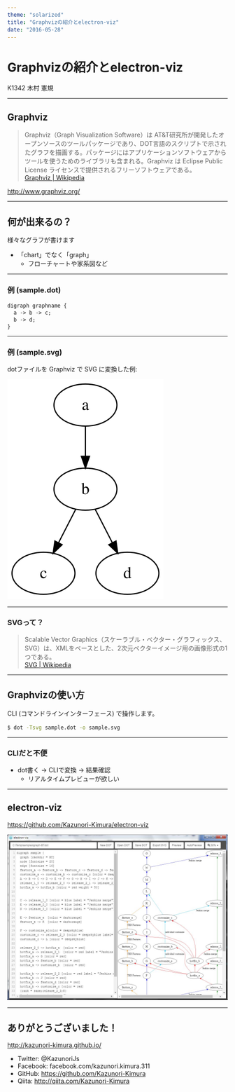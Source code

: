 ```yaml
---
theme: "solarized"
title: "Graphvizの紹介とelectron-viz"
date: "2016-05-28" 
---
```

# Graphvizの紹介とelectron-viz

K1342 木村 憲規

---

## Graphviz

> Graphviz（Graph Visualization Software）は AT&T研究所が開発したオープンソースのツールパッケージであり、DOT言語のスクリプトで示されたグラフを描画する。パッケージにはアプリケーションソフトウェアからツールを使うためのライブラリも含まれる。Graphviz は Eclipse Public License ライセンスで提供されるフリーソフトウェアである。  
> [Graphviz | Wikipedia](https://ja.wikipedia.org/wiki/Graphviz)

http://www.graphviz.org/

---

## 何が出来るの？

様々なグラフが書けます

* 「chart」でなく「graph」
  - フローチャートや家系図など

---

### 例 (sample.dot)

```
digraph graphname {
  a -> b -> c;
  b -> d;
}
```

---

### 例 (sample.svg)

dotファイルを Graphviz で SVG に変換した例:

![sample](./images/sample.svg)

---

### SVGって？

> Scalable Vector Graphics（スケーラブル・ベクター・グラフィックス、SVG）は、XMLをベースとした、2次元ベクターイメージ用の画像形式の1つである。  
> [SVG | Wikipedia](https://ja.wikipedia.org/wiki/Scalable_Vector_Graphics)

---

## Graphvizの使い方

CLI (コマンドラインインターフェース) で操作します。

```sh
$ dot -Tsvg sample.dot -o sample.svg
```

---

### CLIだと不便

* dot書く -> CLIで変換 -> 結果確認
  - リアルタイムプレビューが欲しい

---

## electron-viz

https://github.com/Kazunori-Kimura/electron-viz

![electron-viz](./images/electron-viz.jpg)

---

## ありがとうございました！

http://kazunori-kimura.github.io/

* Twitter: @KazunoriJs
* Facebook: facebook.com/kazunori.kimura.311
* GitHub: https://github.com/Kazunori-Kimura
* Qiita: http://qiita.com/Kazunori-Kimura
